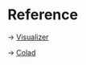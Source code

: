 # Reference

-> [Visualizer](https://github.com/luo3300612/Visualizer)

->
[Colad](https://colab.research.google.com/github/hirotomusiker/schwert_colab_data_storage/blob/master/notebook/Vision_Transformer_Tutorial.ipynb#scrollTo=fZAPoK8jBtaD)


